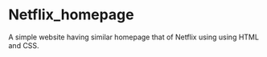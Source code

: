 # Netflix_homepage
A simple website having similar homepage that of Netflix using using 
HTML and CSS.
